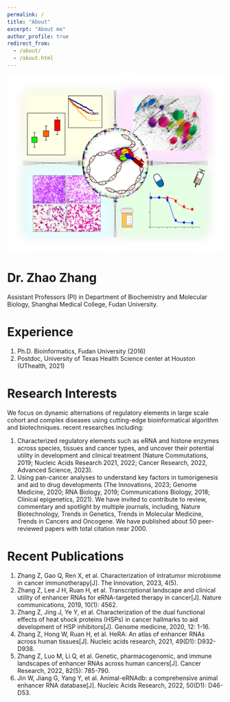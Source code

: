 ```yaml
---
permalink: /
title: "About"
excerpt: "About me"
author_profile: true
redirect_from: 
  - /about/
  - /about.html
---
```

<div style="float: center;">
        <img src="/images/figure.png">
</div>

Dr. Zhao Zhang
======
Assistant Professors (PI) in Department of Biochemistry and Molecular Biology, Shanghai Medical College, Fudan University.

Experience
======
1. Ph.D. Bioinformatics, Fudan University (2016)
2. Postdoc, University of Texas Health Science center at Houston (UThealth, 2021)

Research Interests
======
We focus on dynamic alternations of regulatory elements in large scale cohort and complex diseases using cutting-edge bioinformatical algorithm and biotechniques. recent researches including: 
1. Characterized regulatory elements such as eRNA and histone enzymes across species, tissues and cancer types, and uncover their potential utility in development and clinical treatment (Nature Commutations, 2019; Nucleic Acids Research 2021, 2022; Cancer Research, 2022, Advanced Science, 2023).
2. Using pan-cancer analyses to understand key factors in tumorigenesis and aid to drug developments (The Innovations, 2023; Genome Medicine, 2020; RNA Biology, 2019; Communications Biology, 2018; Clinical epigenetics, 2021).
We have invited to contribute to review, commentary and spotlight by multiple journals, including, Nature Biotechnology, Trends in Genetics, Trends in Molecular Medicine, Trends in Cancers and Oncogene. We have published about 50 peer-reviewed papers with total citation near 2000. 

Recent Publications
======
1. Zhang Z, Gao Q, Ren X, et al. Characterization of intratumor microbiome in cancer immunotherapy[J]. The Innovation, 2023, 4(5).
2. Zhang Z, Lee J H, Ruan H, et al. Transcriptional landscape and clinical utility of enhancer RNAs for eRNA-targeted therapy in cancer[J]. Nature communications, 2019, 10(1): 4562.
3. Zhang Z, Jing J, Ye Y, et al. Characterization of the dual functional effects of heat shock proteins (HSPs) in cancer hallmarks to aid development of HSP inhibitors[J]. Genome medicine, 2020, 12: 1-16.
4. Zhang Z, Hong W, Ruan H, et al. HeRA: An atlas of enhancer RNAs across human tissues[J]. Nucleic acids research, 2021, 49(D1): D932-D938.
5. Zhang Z, Luo M, Li Q, et al. Genetic, pharmacogenomic, and immune landscapes of enhancer RNAs across human cancers[J]. Cancer Research, 2022, 82(5): 785-790.
6. Jin W, Jiang G, Yang Y, et al. Animal-eRNAdb: a comprehensive animal enhancer RNA database[J]. Nucleic Acids Research, 2022, 50(D1): D46-D53.
